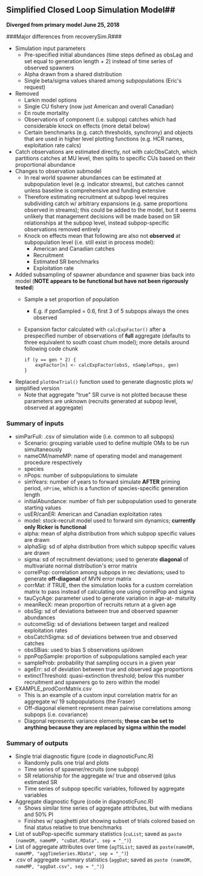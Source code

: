 ## Simplified Closed Loop Simulation Model##
**Diverged from primary model June 25, 2018**

###Major differences from recoverySim.R###
-	Simulation input parameters
	-	Pre-specified initial abundances (time steps defined as 	obsLag 	and set equal to generation length + 2) instead of 	time series of observed spawners
	-	Alpha drawn from a shared distribution
	-	Single beta/sigma values shared among subpopulations (Eric's 	request)
-	Removed
	-	Larkin model options
	-	Single CU fishery (now just American and overall Canadian)
	-	En route mortality
	-	Observations of component (i.e. subpop) catches which had 	considerable knock on effects (more detail below)
	-	Certain benchmarks (e.g. catch thresholds, synchrony) and 	objects that are used in higher level plotting functions  	(e.g. HCR names, exploitation rate calcs)
-	Catch observations are estimated directly, not with calcObsCatch, 	which partitions catches at MU level, then splits to specific CUs 	based on their proportional abundance
-	Changes to observation submodel
	-	In real world spawner abundances can be estimated at 	subpopulation level (e.g. indicator streams), but catches 	cannot unless baseline is comprehensive and funding extensive
	-	Therefore estimating recruitment at subpop level requires 	subdividing catch w/ arbitrary expansions (e.g. same 	proportions observed in streams); this could be added to the 	model, but it seems unlikely that management decisions will 	be made based on SR relationships at the subpop level, 	instead subpop-specific observations removed entirely
	-	Knock on effects mean that following are also not 	**observed** at subpopulation level (i.e. still exist in 	process model):
		-	American and Canadian catches
		-	Recruitment
		-	Estimated SR benchmarks
		-	Exploitation rate
-	Added subsampling of spawner abundance and spawner bias back into 	model (**NOTE appears to be functional but have not been 	rigorously tested**)
	-	Sample a set proportion of population
		-	E.g. if ppnSampled = 0.6, first 3 of 5 subpops always the 	ones observed
	-	Expansion factor calculated with `calcExpFactor()` after a 	prespecified number of observations of **full** aggregate 	(defaults to three equivalent to south coast chum model); more 	details around following code chunk
	
		    if (y == gen * 2) {
    			expFactor[n] <- calcExpFactor(obsS, nSamplePops, gen)
    		}
-	Replaced `plotOneTrial()` function used to generate diagnostic 	plots w/ simplified version
	-	Note that aggregate "true" SR curve is not plotted because 	these parameters are unknown (recruits generated at subpop 	level, observed at aggregate)


### Summary of inputs
-	simParFull: .csv of simulation wide (i.e. common to all subpops)
	-	Scenario: grouping variable used to define multiple OMs to be 	run simultaneously
	-	nameOM/nameMP: name of operating model and management 	procedure respectively
	-	species
	-	nPops: number of subpopulations to simulate
	-	simYears: number of years to forward simulate **AFTER** priming period, `nPrime`, which is a function of species-specific generation length
	-	initialAbundance: number of fish per subpopulation used to generate starting values
	-	usER/canER: American and Canadian exploitation rates
	-	model: stock-recruit model used to forward sim dynamics; **currently only Ricker is functional**
	-	alpha: mean of alpha distribution from which subpop specific 	values are drawn
	-	alphaSig: sd of alpha distribution from which subpop specific 	values are drawn
	-	sigma: sd of recruitment deviations; used to generate 	**diagonal** of multivariate normal distribution's error 	matrix
	-	correlPop: correlation among subpops in rec deviations; used 	to generate **off-diagonal** of MVN error matrix
	-	corrMat: if TRUE, then the simulation looks for a custom 	correlation matrix to pass instead of calculating one using 	correlPop and sigma
	-	tauCycAge: parameter used to generate variation in age-at-	maturity
	-	meanRecX: mean proportion of recruits return at a given age
	-	obsSig: sd of deviations between true and observed spawner 	abundances
	-	outcomeSig: sd of deviations between target and realized 	exploitation rates
	-	obsCatchSigma: sd of deviations between true and observed 	catches
	-	obsSBias: used to bias S observations up/down
	-	ppnPopSample: proportion of subpopulations sampled each year
	-	sampleProb: probability that sampling occurs in a given year
	-	ageErr: sd of deviation between true and observed age 	proportions
	-	extinctThreshold: quasi-extinction threshold; below this 	number recruitment and spawners go to zero within the model
-	EXAMPLE_prodCorrMatrix.csv
	-	This is an example of a custom input correlation matrix for an 	aggregate w/ 19 subpopulations (the Fraser)
	-	Off-diagonal element represent mean pairwise correlations 	among subpops (i.e. covariance)
	-	Diagonal represents variance elements; **these can be set to 	anything because they are replaced by sigma within the model**


### Summary of outputs
-	Single trial diagnostic figure (code in diagnosticFunc.R)
	-	Randomly pulls one trial and plots 
	-	Time series of spawner/recruits (one subpop)
	-	SR relationship for the aggregate w/ true and observed (plus 	estimated SR
	-	Time series of subpop specific variables, followed by 	aggregate variables
-	Aggregate diagnostic figure (code in diagnosticFunc.R)
	-	Shows similar time series of aggregate attributes, but with 	medians and 50% PI
	-	Finishes w/ spaghetti plot showing subset of trials colored 	based on final status relative to true benchmarks
-	List of subPop-specific summary statistics (`cuList`; saved as 	`paste (nameOM, nameMP, "cuDat.RData", sep = "_")`)
-	List of aggregate attributes over time (`agTSList`; saved as 	`paste(nameOM, nameMP, "aggTimeSeries.RData", sep = "_")`)
-	.csv of aggregate summary statistics (`aggDat`; saved as `paste	(nameOM, nameMP, "aggDat.csv", sep = "_")`)


